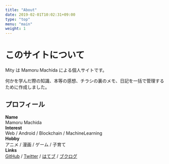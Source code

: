 ```yaml
---
title: "About"
date: 2019-02-01T10:02:31+09:00
type: "top"
menu: "main"
weight: 1
---
```


# このサイトについて

Mity は Mamoru Machida による個人サイトです。

何かを学んだ際の知識、本等の感想、チラシの裏のメモ、日記を一括で管理するために作成しました。

## プロフィール

**Name**  
Mamoru Machida  
**Interest**  
Web / Android / Blockchain / MachineLearning  
**Hobby**  
アニメ / 漫画 / ゲーム / 子育て  
**Links**  
[GitHub](https://github.com/MamoruMachida) / [Twitter](https://twitter.com/mcho71) / [はてブ](https://b.hatena.ne.jp/machida-city7110/) / [ブクログ](https://booklog.jp/users/machi0701)
